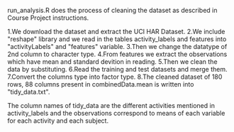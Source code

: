 run_analysis.R does the process of cleaning the dataset as described in Course Project instructions.

1.We download the dataset and extract the UCI HAR Dataset.
2.We include "reshape" library and we read in the tables activity_labels and features into "activityLabels" and "features" variable.
3.Then we change the datatype of 2nd column to character type.
4.From features we extract the observations which have mean and standard devition in reading.
5.Then we clean the data by substituting.
6.Read the training and test datasets and merge them.
7.Convert the columns type into factor type.
8.The cleaned dataset of 180 rows, 88 columns present in combinedData.mean is written into "tidy_data.txt".

The column  names of tidy_data are the different activities mentioned in activity_labels and the observations correspond to means of each variable for each activity and each subject.
